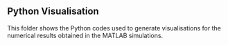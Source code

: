 ## Python Visualisation
This folder shows the Python codes used to generate visualisations for the numerical results obtained in the MATLAB simulations.
